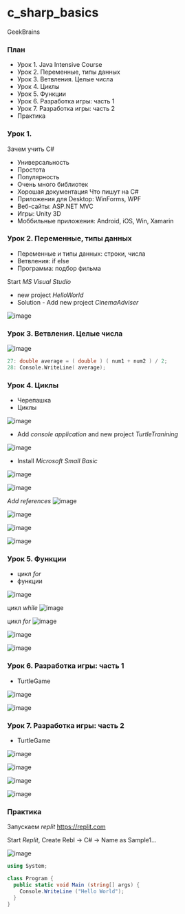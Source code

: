 # c_sharp_basics
GeekBrains

### План
* Урок 1. Java Intensive Course
* Урок 2. Переменные, типы данных
* Урок 3. Ветвления. Целые числа
* Урок 4. Циклы
* Урок 5. Функции
* Урок 6. Разработка игры: часть 1
* Урок 7. Разработка игры: часть 2
* Практика

### Урок 1.
Зачем учить C#
* Универсальность
* Простота
* Популярность
* Очень много библиотек
* Хорошая документация
Что пишут на C#
* Приложения для Desktop: WinForms, WPF
* Веб-сайты: ASP.NET MVC
* Игры: Unity 3D
* Моббильные приложения: Android, iOS, Win, Xamarin

### Урок 2. Переменные, типы данных
* Переменные и типы данных: строки, числа
* Ветвления: if else
* Программа: подбор фильма

Start _MS Visual Studio_
* new project _HelloWorld_
* Solution - Add new project _CinemaAdviser_

![image](https://github.com/user-attachments/assets/c642edd6-c890-4d9c-9eef-0d1fc2603da9)

### Урок 3. Ветвления. Целые числа

![image](https://github.com/user-attachments/assets/dda92f73-5b95-456e-8808-75e8eef72047)

```CPP
27: double average = ( double ) ( num1 + num2 ) / 2;
28: Console.WriteLine( average);
```

### Урок 4. Циклы
* Черепашка
* Циклы

![image](https://github.com/user-attachments/assets/0d3200a6-0236-42b2-9dd8-8badd7600b40)

* Add _console application_ and new project _TurtleTranining_

![image](https://github.com/user-attachments/assets/526b3e11-ca23-4770-858f-815fab7cada8)

* Install _Microsoft Small Basic_

![image](https://github.com/user-attachments/assets/1414940d-f3c2-4674-ab6f-0d6939a3977e)

![image](https://github.com/user-attachments/assets/95e490bb-56f7-47e7-9cb9-e56849431b85)

_Add references_
![image](https://github.com/user-attachments/assets/a427aae5-c933-4afa-86ea-bab60d67e03b)

![image](https://github.com/user-attachments/assets/13319ad2-e271-44d1-b04e-f4761b622a72)

![image](https://github.com/user-attachments/assets/3a02afa1-6662-43f1-8989-e182d7b0e934)

![image](https://github.com/user-attachments/assets/ca101b65-5881-42d9-903a-b0610b2503a3)

### Урок 5. Функции
* цикл _for_
* функции

![image](https://github.com/user-attachments/assets/846ed830-9e73-4df8-803f-f294bdc76689)

цикл _while_
![image](https://github.com/user-attachments/assets/d497dbda-fd8c-4157-a6d0-1b32df58a514)

цикл _for_
![image](https://github.com/user-attachments/assets/c11b9e38-48df-43f3-abfb-ddc07c41096e)

![image](https://github.com/user-attachments/assets/70b08859-b113-4b12-8c10-3ddebd14858d)

![image](https://github.com/user-attachments/assets/e156dab0-2e22-45b4-b1b1-97d99c8eb906)

### Урок 6. Разработка игры: часть 1
* TurtleGame

![image](https://github.com/user-attachments/assets/6a170ae4-cdf5-44a2-a3ad-03a6ee8813d3)

![image](https://github.com/user-attachments/assets/b7be2a94-241a-4966-b634-ae8a77fd04ce)


### Урок 7. Разработка игры: часть 2
* TurtleGame

![image](https://github.com/user-attachments/assets/8cd0f998-822d-4e30-aa20-f0dc2f112887)

![image](https://github.com/user-attachments/assets/99cd93eb-9ede-4e34-b8b5-3b064e7dd8fc)

![image](https://github.com/user-attachments/assets/0df16707-4653-42b8-83b6-f6b64c9503e5)

![image](https://github.com/user-attachments/assets/fbd0dc5a-1274-46c9-99b9-bb667950c83f)

### Практика
Запускаем _replit_ https://replit.com

Start _Replit_, Create Rebl -> C# -> Name as Sample1...

![image](https://github.com/user-attachments/assets/25e2b072-bf7e-4bee-8bec-e47199d7a0f7)


```Cs
using System;

class Program {
  public static void Main (string[] args) {
    Console.WriteLine ("Hello World");
  }
}
```


